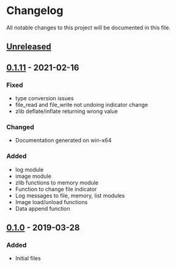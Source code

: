 # Changelog

All notable changes to this project will be documented in this file.

## [Unreleased]

## [0.1.11] - 2021-02-16

### Fixed

- type conversion issues
- file_read and file_write not undoing indicator change
- zlib deflate/inflate returning wrong value

### Changed

- Documentation generated on win-x64

### Added

- log module
- image module
- zlib functions to memory module
- Function to change file indicator
- Log messages to file, memory, list modules
- Image load/unload functions
- Data append function

## [0.1.0] - 2019-03-28

### Added

- Initial files



[unreleased]: https://github.com/oAGoulart/libpampa/compare/v0.1.11...HEAD
[0.1.11]: https://github.com/oAGoulart/libpampa/releases/tag/v0.1.11
[0.1.0]: https://github.com/oAGoulart/libpampa/releases/tag/v0.1.0
